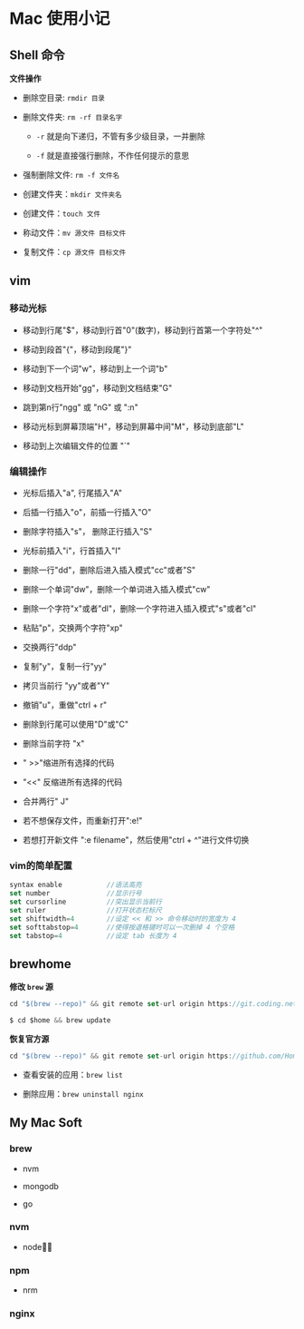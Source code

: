 # Mac 使用小记

## Shell 命令

**文件操作**

- 删除空目录: `rmdir 目录`

- 删除文件夹: `rm -rf 目录名字`

  - `-r` 就是向下递归，不管有多少级目录，一并删除

  - `-f` 就是直接强行删除，不作任何提示的意思

- 强制删除文件: `rm -f 文件名`

- 创建文件夹：`mkdir 文件夹名`

- 创建文件：`touch 文件`

- 称动文件：`mv 源文件 目标文件`

- 复制文件：`cp 源文件 目标文件`

## vim

### 移动光标

- 移动到行尾"$"，移动到行首"0"(数字)，移动到行首第一个字符处"^"

- 移动到段首"{"，移动到段尾"}"

- 移动到下一个词"w"，移动到上一个词"b"

- 移动到文档开始"gg"，移动到文档结束"G"

- 跳到第n行"ngg" 或 "nG" 或 ":n"

- 移动光标到屏幕顶端"H"，移动到屏幕中间"M"，移动到底部"L"

- 移动到上次编辑文件的位置 "`"

### 编辑操作

- 光标后插入"a", 行尾插入"A"

- 后插一行插入"o"，前插一行插入"O"

- 删除字符插入"s"， 删除正行插入"S"

- 光标前插入"i"，行首插入"I"

- 删除一行"dd"，删除后进入插入模式"cc"或者"S"

- 删除一个单词"dw"，删除一个单词进入插入模式"cw"

- 删除一个字符"x"或者"dl"，删除一个字符进入插入模式"s"或者"cl"

- 粘贴"p"，交换两个字符"xp"

- 交换两行"ddp"

- 复制"y"，复制一行"yy"

- 拷贝当前行 "yy"或者"Y"

- 撤销"u"，重做"ctrl + r"

- 删除到行尾可以使用"D"或"C"

- 删除当前字符 "x"

- " >>"缩进所有选择的代码

-  "<<" 反缩进所有选择的代码

- 合并两行" J"

- 若不想保存文件，而重新打开":e!"

- 若想打开新文件 ":e filename"，然后使用"ctrl + ^"进行文件切换

### vim的简单配置

```js
syntax enable           //语法高亮                     
set number              //显示行号
set cursorline          //突出显示当前行
set ruler               //打开状态栏标尺
set shiftwidth=4        //设定 << 和 >> 命令移动时的宽度为 4
set softtabstop=4       //使得按退格键时可以一次删掉 4 个空格
set tabstop=4           //设定 tab 长度为 4
```

## brewhome

**修改 `brew` 源**

```js
cd "$(brew --repo)" && git remote set-url origin https://git.coding.net/homebrew/homebrew.git

$ cd $home && brew update
```

**恢复官方源**

```js
cd "$(brew --repo)" && git remote set-url origin https://github.com/Homebrew/brew.git
```

- 查看安装的应用：`brew list`

- 删除应用：`brew uninstall nginx`

## My Mac Soft

### brew

- nvm

- mongodb

- go 

### nvm

- node

### npm 

- nrm

### nginx